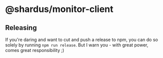 # @shardus/monitor-client

## Releasing

If you're daring and want to cut and push a release to npm, you can do so
solely by running `npm run release`. But I warn you - with great power, comes
great responsibility ;)
